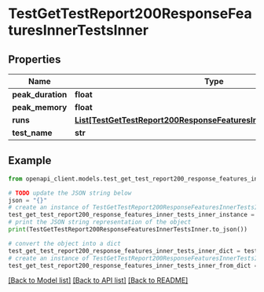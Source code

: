 # TestGetTestReport200ResponseFeaturesInnerTestsInner


## Properties

Name | Type | Description | Notes
------------ | ------------- | ------------- | -------------
**peak_duration** | **float** |  | [optional] 
**peak_memory** | **float** |  | [optional] 
**runs** | [**List[TestGetTestReport200ResponseFeaturesInnerTestsInnerRunsInner]**](TestGetTestReport200ResponseFeaturesInnerTestsInnerRunsInner.md) |  | [optional] 
**test_name** | **str** |  | [optional] 

## Example

```python
from openapi_client.models.test_get_test_report200_response_features_inner_tests_inner import TestGetTestReport200ResponseFeaturesInnerTestsInner

# TODO update the JSON string below
json = "{}"
# create an instance of TestGetTestReport200ResponseFeaturesInnerTestsInner from a JSON string
test_get_test_report200_response_features_inner_tests_inner_instance = TestGetTestReport200ResponseFeaturesInnerTestsInner.from_json(json)
# print the JSON string representation of the object
print(TestGetTestReport200ResponseFeaturesInnerTestsInner.to_json())

# convert the object into a dict
test_get_test_report200_response_features_inner_tests_inner_dict = test_get_test_report200_response_features_inner_tests_inner_instance.to_dict()
# create an instance of TestGetTestReport200ResponseFeaturesInnerTestsInner from a dict
test_get_test_report200_response_features_inner_tests_inner_from_dict = TestGetTestReport200ResponseFeaturesInnerTestsInner.from_dict(test_get_test_report200_response_features_inner_tests_inner_dict)
```
[[Back to Model list]](../README.md#documentation-for-models) [[Back to API list]](../README.md#documentation-for-api-endpoints) [[Back to README]](../README.md)


